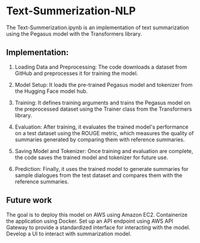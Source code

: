 <!-- # Text-Summerization-NLP

## Workflow

1. update config.yaml
2. update params.yaml
3. update enitty
4. update the configuration manager in src config
5. update the components
6. update the pipeline
7. update the main.py
8. update the app.py -->

# Text-Summerization-NLP

The Text-Summerization.ipynb is an implementation of text summarization using the Pegasus model with the Transformers library. 

## Implementation:


1. Loading Data and Preprocessing: The code downloads a dataset from GitHub and preprocesses it for training the model.

2. Model Setup: It loads the pre-trained Pegasus model and tokenizer from the Hugging Face model hub. 

3. Training: It defines training arguments and trains the Pegasus model on the preprocessed dataset using the Trainer class from the Transformers library.

4. Evaluation: After training, it evaluates the trained model's performance on a test dataset using the ROUGE metric, which measures the quality of summaries generated by comparing them with reference summaries.

5. Saving Model and Tokenizer: Once training and evaluation are complete, the code saves the trained model and tokenizer for future use.

6. Prediction: Finally, it uses the trained model to generate summaries for sample dialogues from the test dataset and compares them with the reference summaries.

## Future work
The goal is to deploy this model on AWS using Amazon EC2. Containerize the application using Docker.  Set up an API endpoint using AWS API Gateway to provide a standardized interface for interacting with the model. Develop a UI to interact with summarization model.   